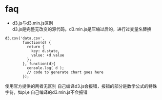 # faq

- d3.js与d3.min.js区别  
d3.js是完整无改变的源代码，d3.min.js是压缩过后的，进行过变量名替换
```
d3.csv('data.csv',
        function(d) {
          return {
            key: d.state,
            value: +d.value
          };
        }, function(d){
          console.log( d );
          // code to generate chart goes here
        });
```
使用官方提供的两者无区别
自己编译d3.js会报错，报错的部分是数学公式的特殊字符，如pi,e
自己编译的d3.min.js不会报错
